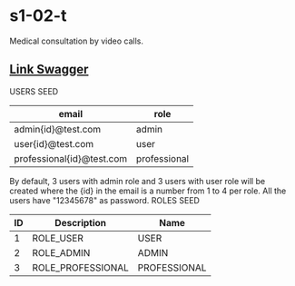 # s1-02-t
Medical consultation by video calls.

<h2><a href="http://localhost:8080/swagger-ui/index.html">Link Swagger</a> </h2>



USERS SEED
<table>
<thead>
<tr>
<th>email</th>
<th>role</th>
</tr>
</thead>
<tbody>
<tr>
<td>admin{id}@test.com</td>
<td>admin</td>
</tr>
<tr>
<td>user{id}@test.com</td>
<td>user</td>
</tr>
  <tr>
<td>professional{id}@test.com</td>
<td>professional</td>
</tr>
</tbody>
</table>



By default, 3 users with admin role and 3 users with user role will be created where the {id} in the email is a number from 1 to 4 per role. All the users have "12345678" as password.
ROLES SEED
<table>
<thead>
<tr>
<th>ID</th>
<th>Description</th>
<th>Name</th>
</tr>
</thead>
<tbody>
<tr>
<td>1</td>
<td>ROLE_USER</td>
<td>USER</td>
</tr>
<tr>
<td>2</td>
<td>ROLE_ADMIN</td>
<td>ADMIN</td>
</tr>
 <tr>
<td>3</td>
<td>ROLE_PROFESSIONAL</td>
<td>PROFESSIONAL</td>
</tr>
</tbody>
</table>



